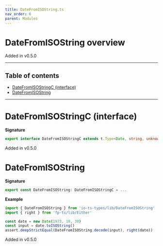 ```yaml
---
title: DateFromISOString.ts
nav_order: 6
parent: Modules
---
```


# DateFromISOString overview

Added in v0.5.0

---

<h2 class="text-delta">Table of contents</h2>

- [DateFromISOStringC (interface)](#datefromisostringc-interface)
- [DateFromISOString](#datefromisostring)

---

# DateFromISOStringC (interface)

**Signature**

```ts
export interface DateFromISOStringC extends t.Type<Date, string, unknown> {}
```

Added in v0.5.0

# DateFromISOString

**Signature**

```ts
export const DateFromISOString: DateFromISOStringC = ...
```

**Example**

```ts
import { DateFromISOString } from 'io-ts-types/lib/DateFromISOString'
import { right } from 'fp-ts/lib/Either'

const date = new Date(1973, 10, 30)
const input = date.toISOString()
assert.deepStrictEqual(DateFromISOString.decode(input), right(date))
```

Added in v0.5.0
